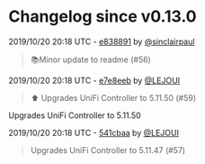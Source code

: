# Changelog since v0.13.0

2019/10/20 20:18 UTC - [e838891](https://github.com/hassio-addons/addon-unifi/commit/e838891b79f9533ea5a3cf8bfef739e255c25c7c) by [@sinclairpaul](https://github.com/sinclairpaul)
> 📚Minor update to readme (#56) 

2019/10/20 20:18 UTC - [e7e8eeb](https://github.com/hassio-addons/addon-unifi/commit/e7e8eebd64b790be8643fd4389c02129247e748e) by [@LEJOUI](https://github.com/LEJOUI)
> :arrow_up: Upgrades UniFi Controller to 5.11.50 (#59)

Upgrades UniFi Controller to 5.11.50 

2019/10/20 20:18 UTC - [541cbaa](https://github.com/hassio-addons/addon-unifi/commit/541cbaac4ee1e288b0c1ccd8489d781b42abc530) by [@LEJOUI](https://github.com/LEJOUI)
> Upgrades UniFi Controller to 5.11.47 (#57) 

